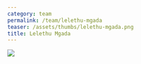 ```yaml
---
category: team
permalink: /team/lelethu-mgada
teaser: /assets/thumbs/lelethu-mgada.png
title: Lelethu Mgada
---
```


<img src="/assets/img/lelethu-mgada.jpg" />
